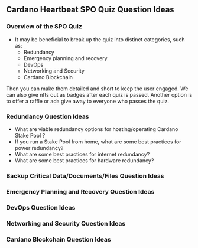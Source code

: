 ## Cardano Heartbeat SPO Quiz Question Ideas

### Overview of the SPO Quiz

- It may be beneficial to break up the quiz into distinct categories, such as:
  - Redundancy
  - Emergency planning and recovery
  - DevOps
  - Networking and Security
  - Cardano Blockchain

Then you can make them detailed and short to keep the user engaged. We can also give nfts out as badges after each quiz is passed. Another option is to offer a raffle or ada give away to everyone who passes the quiz. 

### Redundancy Question Ideas

- What are viable redundancy options for hosting/operating Cardano Stake Pool ?
- If you run a Stake Pool from home, what are some best practices for power redundancy?
- What are some best practices for internet redundancy?
- What are some best practices for hardware redundancy?


### Backup Critical Data/Documents/Files Question Ideas


### Emergency Planning and Recovery Question Ideas


### DevOps Question Ideas

### Networking and Security Question Ideas


### Cardano Blockchain Question Ideas